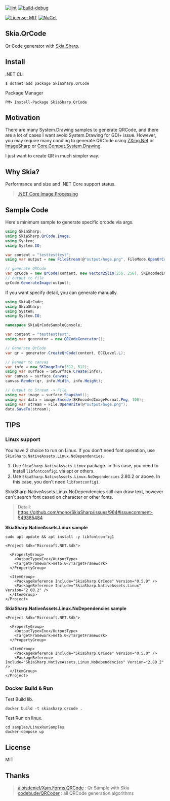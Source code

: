 [![lint](https://github.com/guitarrapc/SkiaSharp.QrCode/actions/workflows/lint.yaml/badge.svg)](https://github.com/guitarrapc/SkiaSharp.QrCode/actions/workflows/lint.yaml)
[![build-debug](https://github.com/guitarrapc/SkiaSharp.QrCode/actions/workflows/build-debug.yaml/badge.svg)](https://github.com/guitarrapc/SkiaSharp.QrCode/actions/workflows/build-debug.yaml)

[![License: MIT](https://img.shields.io/badge/License-MIT-blue.svg)](LICENSE)
[![NuGet](https://img.shields.io/nuget/v/SkiaSharp.QrCode.svg?label=SkiaSharp%2EQrCode%20nuget)](https://www.nuget.org/packages/SkiaSharp.QrCode)

## Skia.QrCode

Qr Code generator with [Skia.Sharp](https://github.com/mono/SkiaSharp).

## Install

.NET CLI

```
$ dotnet add package SkiaSharp.QrCode
```

Package Manager

```
PM> Install-Package SkiaSharp.QrCode
```

## Motivation

There are many System.Drawing samples to generate QRCode, and there are a lot of cases I want avoid System.Drawing for GDI+ issue. However, you may require many conding to generate QRCode using [ZXing.Net](https://github.com/micjahn/ZXing.Net) or [ImageSharp](https://github.com/SixLabors/ImageSharp) or [Core.Compat.System.Drawing](https://github.com/CoreCompat/System.Drawing).

I just want to create QR in much simpler way.

## Why Skia?

Performance and size and .NET Core support status.

> [.NET Core Image Processing](https://blogs.msdn.microsoft.com/dotnet/2017/01/19/net-core-image-processing/)

## Sample Code

Here's minimum sample to generate specific qrcode via args.

```csharp
using SkiaSharp;
using SkiaSharp.QrCode.Image;
using System;
using System.IO;

var content = "testtesttest";
using var output = new FileStream(@"output/hoge.png", FileMode.OpenOrCreate);

// generate QRCode
var qrCode = new QrCode(content, new Vector2Slim(256, 256), SKEncodedImageFormat.Png);
// output to file
qrCode.GenerateImage(output);
```

If you want specify detail, you can generate manually.

```csharp
using SkiaQrCode;
using SkiaSharp;
using System;
using System.IO;

namespace SkiaQrCodeSampleConsole;

var content = "testtesttest";
using var generator = new QRCodeGenerator();

// Generate QrCode
var qr = generator.CreateQrCode(content, ECCLevel.L);

// Render to canvas
var info = new SKImageInfo(512, 512);
using var surface = SKSurface.Create(info);
var canvas = surface.Canvas;
canvas.Render(qr, info.Width, info.Height);

// Output to Stream -> File
using var image = surface.Snapshot();
using var data = image.Encode(SKEncodedImageFormat.Png, 100);
using var stream = File.OpenWrite(@"output/hoge.png");
data.SaveTo(stream);
```

## TIPS

### Linux support

You have 2 choice to run on Linux. If you don't need font operation, use `SkiaSharp.NativeAssets.Linux.NoDependencies`.

1. Use `SkiaSharp.NativeAssets.Linux` package. In this case, you need to install `libfontconfig1` via apt or others.
1. Use `SkiaSharp.NativeAssets.Linux.NoDependencies` 2.80.2 or above. In this case, you don't need `libfontconfig1`.

SkiaSharp.NativeAssets.Linux.NoDependencies still can draw text, however can't search font cased on character or other fonts.

> Detail: https://github.com/mono/SkiaSharp/issues/964#issuecomment-549385484

**SkiaSharp.NativeAssets.Linux sample**

```shell
sudo apt update && apt install -y libfontconfig1
```

```csproj
<Project Sdk="Microsoft.NET.Sdk">

  <PropertyGroup>
    <OutputType>Exe</OutputType>
    <TargetFramework>net6.0</TargetFramework>
  </PropertyGroup>

  <ItemGroup>
    <PackageReference Include="SkiaSharp.QrCode" Version="0.5.0" />
    <PackageReference Include="SkiaSharp.NativeAssets.Linux" Version="2.80.2" />
  </ItemGroup>
</Project>
```

**SkiaSharp.NativeAssets.Linux.NoDependencies sample**

```csproj
<Project Sdk="Microsoft.NET.Sdk">

  <PropertyGroup>
    <OutputType>Exe</OutputType>
    <TargetFramework>net6.0</TargetFramework>
  </PropertyGroup>

  <ItemGroup>
    <PackageReference Include="SkiaSharp.QrCode" Version="0.5.0" />
    <PackageReference Include="SkiaSharp.NativeAssets.Linux.NoDependencies" Version="2.80.2" />
  </ItemGroup>
</Project>
```

### Docker Build & Run

Test Build lib.

```shell
docker build -t skiasharp.qrcode .
```

Test Run on linux.

```shell
cd samples/LinuxRunSamples
docker-compose up
```

## License

MIT

## Thanks

> [aloisdeniel/Xam.Forms.QRCode](https://github.com/aloisdeniel/Xam.Forms.QRCode) : Qr Sample with Skia
> [codebude/QRCoder](https://github.com/codebude/QRCoder) : all QRCode generation algorithms
